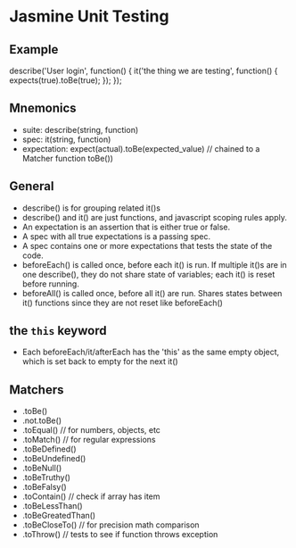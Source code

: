 # Jasmine Unit Testing

## Example
  describe('User login', function() {
    it('the thing we are testing', function() {
      expects(true).toBe(true);
    });
  });

## Mnemonics
  - suite: describe(string, function)
  - spec: it(string, function)
  - expectation: expect(actual).toBe(expected_value) // chained to a Matcher function toBe())

## General
  - describe() is for grouping related it()s
  - describe() and it() are just functions, and javascript scoping rules apply.
  - An expectation is an assertion that is either true or false.
  - A spec with all true expectations is a passing spec.
  - A spec contains one or more expectations that tests the state of the code.
  - beforeEach() is called once, before each it() is run. If multiple it()s are in one describe(), they do not share state of variables; each it() is reset before running.
  - beforeAll() is called once, before all it() are run. Shares states between it() functions since they are not reset like beforeEach()

## the `this` keyword
- Each beforeEach/it/afterEach has the 'this' as the same empty object, which is set back to empty for the next it()

## Matchers
  - .toBe()
  - .not.toBe()
  - .toEqual() // for numbers, objects, etc
  - .toMatch() // for regular expressions
  - .toBeDefined()
  - .toBeUndefined()
  - .toBeNull()
  - .toBeTruthy()
  - .toBeFalsy()
  - .toContain() // check if array has item
  - .toBeLessThan()
  - .toBeGreatedThan()
  - .toBeCloseTo() // for precision math comparison
  - .toThrow() // tests to see if function throws exception

